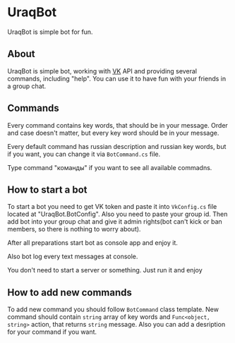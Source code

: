 # UraqBot

UraqBot is simple bot for fun.

## About

UraqBot is simple bot, working with [VK](vk.com) API and providing several commands, including "help". You can use it to have fun with your friends in a group chat.

## Commands

Every command contains key words, that should be in your message. Order and case doesn't matter, but every key word should be in your message.

Every default command has russian description and russian key words, but if you want, you can change it via `BotCommand.cs` file. 

Type command "команды" if you want to see all available commadns.

## How to start a bot

To start a bot you need to get VK token and paste it into `VkConfig.cs` file located at "UraqBot.BotConfig".
Also you need to paste your group id. Then add bot into your group chat and give it admin rights(bot can't kick or ban members, so there is nothing to worry about).

After all preparations start bot as console app and enjoy it.

Also bot log every text messages at console.

You don't need to start a server or something. Just run it and enjoy

## How to add new commands

To add new command you should follow `BotCommand` class template.
New command should contain `string` array of key words and `Func<object, string>` action, that returns `string` message.
Also you can add a desription for your command if you want.
